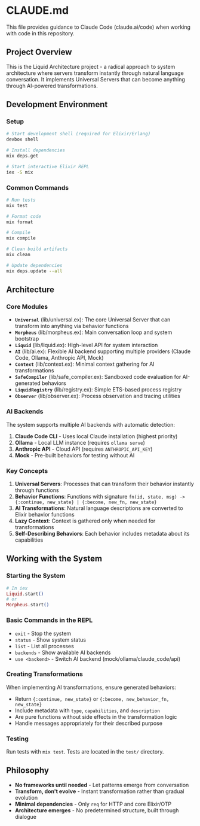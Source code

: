 # CLAUDE.md

This file provides guidance to Claude Code (claude.ai/code) when working with code in this repository.

## Project Overview

This is the Liquid Architecture project - a radical approach to system architecture where servers transform instantly through natural language conversation. It implements Universal Servers that can become anything through AI-powered transformations.

## Development Environment

### Setup
```bash
# Start development shell (required for Elixir/Erlang)
devbox shell

# Install dependencies
mix deps.get

# Start interactive Elixir REPL
iex -S mix
```

### Common Commands
```bash
# Run tests
mix test

# Format code
mix format

# Compile
mix compile

# Clean build artifacts
mix clean

# Update dependencies
mix deps.update --all
```

## Architecture

### Core Modules

- **`Universal`** (lib/universal.ex): The core Universal Server that can transform into anything via behavior functions
- **`Morpheus`** (lib/morpheus.ex): Main conversation loop and system bootstrap
- **`Liquid`** (lib/liquid.ex): High-level API for system interaction
- **`AI`** (lib/ai.ex): Flexible AI backend supporting multiple providers (Claude Code, Ollama, Anthropic API, Mock)
- **`Context`** (lib/context.ex): Minimal context gathering for AI transformations
- **`SafeCompiler`** (lib/safe_compiler.ex): Sandboxed code evaluation for AI-generated behaviors
- **`LiquidRegistry`** (lib/registry.ex): Simple ETS-based process registry
- **`Observer`** (lib/observer.ex): Process observation and tracing utilities

### AI Backends

The system supports multiple AI backends with automatic detection:
1. **Claude Code CLI** - Uses local Claude installation (highest priority)
2. **Ollama** - Local LLM instance (requires `ollama serve`)
3. **Anthropic API** - Cloud API (requires `ANTHROPIC_API_KEY`)
4. **Mock** - Pre-built behaviors for testing without AI

### Key Concepts

1. **Universal Servers**: Processes that can transform their behavior instantly through functions
2. **Behavior Functions**: Functions with signature `fn(id, state, msg) -> {:continue, new_state} | {:become, new_fn, new_state}`
3. **AI Transformations**: Natural language descriptions are converted to Elixir behavior functions
4. **Lazy Context**: Context is gathered only when needed for transformations
5. **Self-Describing Behaviors**: Each behavior includes metadata about its capabilities

## Working with the System

### Starting the System
```elixir
# In iex
Liquid.start()
# or
Morpheus.start()
```

### Basic Commands in the REPL
- `exit` - Stop the system
- `status` - Show system status
- `list` - List all processes
- `backends` - Show available AI backends
- `use <backend>` - Switch AI backend (mock/ollama/claude_code/api)

### Creating Transformations
When implementing AI transformations, ensure generated behaviors:
- Return `{:continue, new_state}` or `{:become, new_behavior_fn, new_state}`
- Include metadata with `type`, `capabilities`, and `description`
- Are pure functions without side effects in the transformation logic
- Handle messages appropriately for their described purpose

### Testing
Run tests with `mix test`. Tests are located in the `test/` directory.

## Philosophy

- **No frameworks until needed** - Let patterns emerge from conversation
- **Transform, don't evolve** - Instant transformation rather than gradual evolution
- **Minimal dependencies** - Only `req` for HTTP and core Elixir/OTP
- **Architecture emerges** - No predetermined structure, built through dialogue